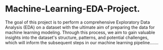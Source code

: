 # Machine-Learning-EDA-Project.
The goal of this project is to perform a comprehensive Exploratory Data Analysis (EDA) on a dataset with the ultimate aim of preparing the data for machine learning modeling. Through this process, we aim to gain valuable insights into the dataset's structure, patterns, and potential challenges, which will inform the subsequent steps in our machine learning pipeline.......
